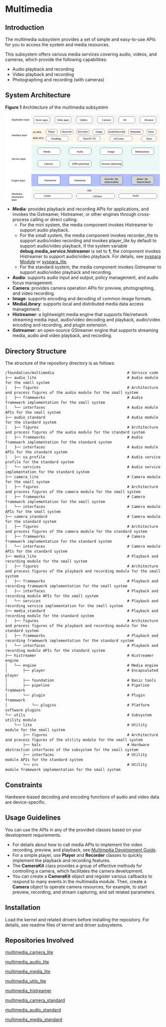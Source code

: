 # Multimedia<a name="EN-US_TOPIC_0000001078026808"></a>

## Introduction<a name="section11660541593"></a>

The multimedia subsystem provides a set of simple and easy-to-use APIs for you to access the system and media resources.

This subsystem offers various media services covering audio, videos, and cameras, which provide the following capabilities:

-   Audio playback and recording
-   Video playback and recording
-   Photographing and recording \(with cameras\)

## System Architecture<a name="section11660541594"></a>

**Figure 1** Architecture of the multimedia subsystem<a name="fig99659301300"></a>

![](figures/multimedia-architecture.png)

- **Media**: provides playback and recording APIs for applications, and invokes the Gstreamer, Histreamer, or other engines through cross-process calling or direct calling.
  - For the mini system, the media component invokes Histreamer to support audio playback.
  - For the small system, the media component invokes recorder_lite to support audio/video recording and invokes player_lite by default to support audio/video playback. If the system variable **debug.media_service.histreamer** is set to **1**, the component invokes Histreamer to support audio/video playback. For details, see [syspara Module](https://gitee.com/openharmony/docs/blob/master/en/device-dev/subsystems/subsys-boot-init-sysparam.md) or [syspara_lite](https://gitee.com/openharmony/startup_syspara_lite).
  - For the standard system, the media component invokes Gstreamer to support audio/video playback and recording.
- **Audio**: supports audio input and output, policy management, and audio focus management.
- **Camera**: provides camera operation APIs for preview, photographing, and video recording.
- **Image**: supports encoding and decoding of common image formats.
- **MediaLibrary**: supports local and distributed media data access management.
- **Histreamer**: a lightweight media engine that supports file/network streaming media input, audio/video decoding and playback, audio/video encoding and recording, and plugin extension.
- **Gstreamer**: an open-source GStreamer engine that supports streaming media, audio and video playback, and recording.

## Directory Structure<a name="section161941989596"></a>

The structure of the repository directory is as follows:

```
/foundation/multimedia                                 # Service code
├── audio_lite                                         # Audio module for the small system
│   ├── figures                                        # Architecture and process figures of the audio module for the small system
│   ├── frameworks                                     # Audio framework implementation for the small system
│   └── interfaces                                     # Audio module APIs for the small system
├── audio_standard                                     # Audio module for the standard system
│   ├── figures                                        # Architecture and process figures of the audio module for the standard system
│   ├── frameworks                                     # Audio framework implementation for the standard system
│   ├── interfaces                                     # Audio module APIs for the standard system
│   ├── sa_profile                                     # Audio service profile for the standard system
│   └── services                                       # Audio service implementation for the standard system
├── camera_lite                                        # Camera module for the small system
│   ├── figures                                        # Architecture and process figures of the camera module for the small system
│   ├── frameworks                                     # Camera framework implementation for the small system
│   └── interfaces                                     # Camera module APIs for the small system
├── camera_standard                                    # Camera module for the standard system
│   ├── figures                                        # Architecture and process figures of the camera module for the standard system
│   ├── frameworks                                     # Camera framework implementation for the standard system
│   └── interfaces                                     # Camera module APIs for the standard system
├── media_lite                                         # Playback and recording module for the small system
│   ├── figures                                        # Architecture and process figures of the playback and recording module for the small system
│   ├── frameworks                                     # Playback and recording framework implementation for the small system
│   ├── interfaces                                     # Playback and recording module APIs for the small system
│   └── services                                       # Playback and recording service implementation for the small system
├── media_standard                                     # Playback and recording module for the standard system
│   ├── figures                                        # Architecture and process figures of the playback and recording module for the standard system
│   ├── frameworks                                     # Playback and recording framework implementation for the standard system
│   └── interfaces                                     # Playback and recording module APIs for the standard system
├── histreamer                                         # Histreamer engine
│   └── engine                                         # Media engine
│       ├── player                                     # Encapsulated player
│       ├── foundation                                 # Basic tools
│       ├── pipeline                                   # Pipeline framework
│       └── plugin                                     # Plugin framework
│           └── plugins                                # Platform software plugins
└── utils                                              # Subsystem utility module
    └── lite                                           # Utility module for the small system
        ├── figures                                    # Architecture and process figures of the utility module for the small system
        ├── hals                                       # Hardware abstraction interfaces of the subsystem for the small system
        ├── interfaces                                 # Utility module APIs for the standard system
        └── src                                        # Utility module framework implementation for the small system
```

## Constraints<a name="section119744591305"></a>

Hardware-based decoding and encoding functions of audio and video data are device-specific.

## Usage Guidelines<a name="section1312121216216"></a>

You can use the APIs in any of the provided classes based on your development requirements.

-   For details about how to call media APIs to implement the video recording, preview, and playback, see  [Multimedia Development Guide](../application-dev/media).
-   For a simple player, use  **Player**  and  **Recorder**  classes to quickly implement the playback and recording features.
-   The  **CameraKit**  class provides a group of effective methods for controlling a camera, which facilitates the camera development.
-   You can create a  **CameraKit**  object and register various callbacks to respond to many events in the multimedia module. Then, create a  **Camera**  object to operate camera resources, for example, to start preview, recording, and stream capturing, and set related parameters.

## Installation<a name="section11914418405"></a>

Load the kernel and related drivers before installing the repository. For details, see readme files of kernel and driver subsystems.

## Repositories Involved<a name="section1371113476307"></a>

[multimedia\_camera\_lite](https://gitee.com/openharmony/multimedia_camera_lite)

[multimedia\_audio\_lite](https://gitee.com/openharmony/multimedia_audio_lite)

[multimedia\_media\_lite](https://gitee.com/openharmony/multimedia_media_lite)

[multimedia\_utils\_lite](https://gitee.com/openharmony/multimedia_utils_lite)

[multimedia\_histreamer](https://gitee.com/openharmony/multimedia_histreamer)

[multimedia\_camera\_standard](https://gitee.com/openharmony/multimedia_camera_standard)

[multimedia\_audio\_standard](https://gitee.com/openharmony/multimedia_audio_standard)

[multimedia\_media\_standard](https://gitee.com/openharmony/multimedia_media_standard)
